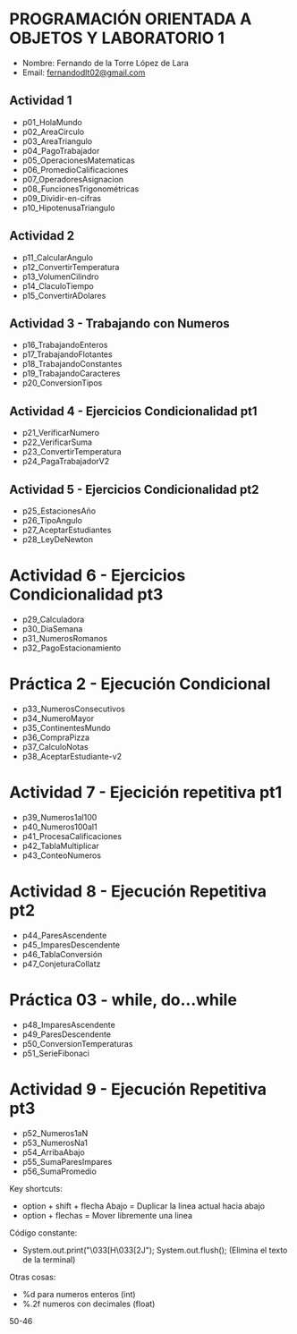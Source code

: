 # PROGRAMACIÓN ORIENTADA A OBJETOS Y LABORATORIO 1
- Nombre: Fernando de la Torre López de Lara
- Email: fernandodlt02@gmail.com

## Actividad 1
- p01_HolaMundo
- p02_AreaCirculo
- p03_AreaTriangulo
- p04_PagoTrabajador
- p05_OperacionesMatematicas
- p06_PromedioCalificaciones
- p07_OperadoresAsignacion
- p08_FuncionesTrigonométricas
- p09_Dividir-en-cifras
- p10_HipotenusaTriangulo

## Actividad 2
- p11_CalcularAngulo
- p12_ConvertirTemperatura
- p13_VolumenCilindro
- p14_ClaculoTiempo
- p15_ConvertirADolares

## Actividad 3 - Trabajando con Numeros
- p16_TrabajandoEnteros
- p17_TrabajandoFlotantes
- p18_TrabajandoConstantes
- p19_TrabajandoCaracteres
- p20_ConversionTipos

## Actividad 4 - Ejercicios Condicionalidad pt1
- p21_VerificarNumero
- p22_VerificarSuma
- p23_ConvertirTemperatura
- p24_PagaTrabajadorV2

## Actividad 5 - Ejercicios Condicionalidad pt2
- p25_EstacionesAño
- p26_TipoAngulo
- p27_AceptarEstudiantes
- p28_LeyDeNewton

# Actividad 6 - Ejercicios  Condicionalidad pt3
- p29_Calculadora
- p30_DiaSemana
- p31_NumerosRomanos
- p32_PagoEstacionamiento

# Práctica 2 - Ejecución Condicional
- p33_NumerosConsecutivos
- p34_NumeroMayor
- p35_ContinentesMundo
- p36_CompraPizza
- p37_CalculoNotas
- p38_AceptarEstudiante-v2

# Actividad 7 - Ejecición repetitiva pt1
- p39_Numeros1al100
- p40_Numeros100al1
- p41_ProcesaCalificaciones
- p42_TablaMultiplicar
- p43_ConteoNumeros

# Actividad 8 - Ejecución Repetitiva pt2
- p44_ParesAscendente
- p45_ImparesDescendente
- p46_TablaConversión
- p47_ConjeturaCollatz

# Práctica 03 - while, do...while
- p48_ImparesAscendente
- p49_ParesDescendente
- p50_ConversionTemperaturas
- p51_SerieFibonaci

# Actividad 9 - Ejecución Repetitiva pt3
- p52_Numeros1aN
- p53_NumerosNa1
- p54_ArribaAbajo
- p55_SumaParesImpares
- p56_SumaPromedio

Key shortcuts:
- option + shift + flecha Abajo = Duplicar la linea actual hacia abajo
- option + flechas = Mover libremente una linea

Código constante: 
- System.out.print("\033[H\033[2J"); System.out.flush(); 
(Elimina el texto de la terminal)

Otras cosas:
- %d para numeros enteros (int)
- %.2f numeros con decimales (float)

50-46
